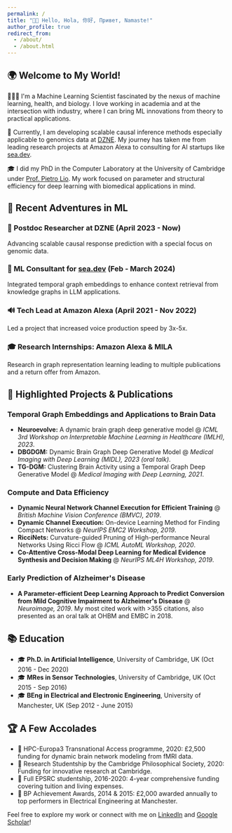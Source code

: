 ```yaml
---
permalink: /
title: "👋🏼 Hello, Hola, 你好, Привет, Namaste!"
author_profile: true
redirect_from: 
  - /about/
  - /about.html
---
```

## 🌍 Welcome to My World!

👨🏻‍🔬 I'm a Machine Learning Scientist fascinated by the nexus of machine learning, health, and biology. I love working in academia and at the intersection with industry, where I can bring ML innovations from theory to practical applications.

🧬 Currently, I am developing scalable causal inference methods especially applicable to genomics data at [DZNE](https://www.dzne.de/en/research/research-areas/population-health-sciences/forschungsgruppen/mukherjee/research-areasfocus/). My journey has taken me from leading research projects at Amazon Alexa to consulting for AI startups like [sea.dev](https://www.sea.dev/).

🎓 I did my PhD in the Computer Laboratory at the University of Cambridge under [Prof. Pietro Lio](https://caraml-group.github.io/author/pietro-lio/). My work focused on parameter and structural efficiency for deep learning with biomedical applications in mind.

## 🚀 Recent Adventures in ML
### 🧬 Postdoc Researcher at DZNE (April 2023 - Now)
Advancing scalable causal response prediction with a special focus on genomic data.

### 🤖 ML Consultant for [sea.dev](https://www.sea.dev/) (Feb - March 2024)
Integrated temporal graph embeddings to enhance context retrieval from knowledge graphs in LLM applications.

### 🔊 Tech Lead at Amazon Alexa (April 2021 - Nov 2022)
Led a project that increased voice production speed by 3x-5x.

### 🎓 Research Internships: Amazon Alexa & MILA
Research in graph representation learning leading to multiple publications and a return offer from Amazon.

## 🌟 Highlighted Projects & Publications
### Temporal Graph Embeddings and Applications to Brain Data
- **Neuroevolve:** A dynamic brain graph deep generative model @ _ICML 3rd Workshop on Interpretable Machine Learning in Healthcare (IMLH), 2023_.
- **DBGDGM:** Dynamic Brain Graph Deep Generative Model @ _Medical Imaging with Deep Learning (MIDL), 2023 (oral talk)_.
- **TG-DGM:** Clustering Brain Activity using a Temporal Graph Deep Generative Model @ _Medical Imaging with Deep Learning, 2021_.

### Compute and Data Efficiency
- **Dynamic Neural Network Channel Execution for Efficient Training** @ _British Machine Vision Conference (BMVC), 2019_.
- **Dynamic Channel Execution:** On-device Learning Method for Finding Compact Networks @ _NeurIPS EMC2 Workshop, 2019_.
- **RicciNets:** Curvature-guided Pruning of High-performance Neural Networks Using Ricci Flow @ _ICML AutoML Workshop, 2020_.
- **Co-Attentive Cross-Modal Deep Learning for Medical Evidence Synthesis and Decision Making** @ _NeurIPS ML4H Workshop, 2019_.

### Early Prediction of Alzheimer's Disease
- **A Parameter-efficient Deep Learning Approach to Predict Conversion from Mild Cognitive Impairment to Alzheimer's Disease** @ _Neuroimage, 2019_. My most cited work with >355 citations, also presented as an oral talk at OHBM and EMBC in 2018.

## 📚 Education
- 🎓 **Ph.D. in Artificial Intelligence**, University of Cambridge, UK (Oct 2016 - Dec 2020)
- 🎓 **MRes in Sensor Technologies**, University of Cambridge, UK (Oct 2015 - Sep 2016)
- 🎓 **BEng in Electrical and Electronic Engineering**, University of Manchester, UK (Sep 2012 - June 2015)

## 🏆 A Few Accolades
- 🌟 HPC-Europa3 Transnational Access programme, 2020: £2,500 funding for dynamic brain network modeling from fMRI data.
- 🌟 Research Studentship by the Cambridge Philosophical Society, 2020: Funding for innovative research at Cambridge.
- 🌟 Full EPSRC studentship, 2016-2020: 4-year comprehensive funding covering tuition and living expenses.
- 🌟 BP Achievement Awards, 2014 & 2015: £2,000 awarded annually to top performers in Electrical Engineering at Manchester.

Feel free to explore my work or connect with me on [LinkedIn](https://www.linkedin.com/in/simeon-spasov/) and [Google Scholar](https://scholar.google.com/citations?hl=en&user=u53tjOsAAAAJ)! 
